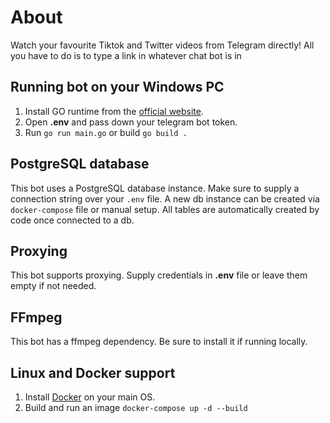 # About 
Watch your favourite Tiktok and Twitter videos from Telegram directly!
All you have to do is to type a link in whatever chat bot is in

## Running bot on your Windows PC
1. Install GO runtime from the [official website](https://go.dev/).
2. Open **.env** and pass down your telegram bot token.
3. Run `go run main.go` or build `go build .`

## PostgreSQL database
This bot uses a PostgreSQL database instance. Make sure to supply a connection string over your `.env` file.
A new db instance can be created via `docker-compose` file or manual setup. All tables are automatically created by code once connected to a db.

## Proxying
This bot supports proxying. Supply credentials in **.env** file or leave them empty if not needed.

## FFmpeg
This bot has a ffmpeg dependency. Be sure to install it if running locally.

## Linux and Docker support
1. Install [Docker](https://www.docker.com/) on your main OS.
2. Build and run an image `docker-compose up -d --build`